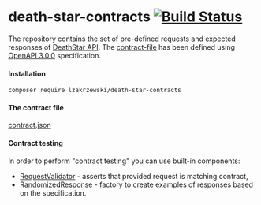 # death-star-contracts [![Build Status](https://travis-ci.org/lzakrzewski/death-star-contracts.svg?branch=master)](https://travis-ci.org/lzakrzewski/death-star-contracts)

The repository contains the set of pre-defined requests and expected responses of [DeathStar API](https://death-star-api.herokuapp.com/).
The [contract-file](src/DeathStar/Contracts/contract.json) has been defined using [OpenAPI 3.0.0](https://github.com/OAI/OpenAPI-Specification/blob/master/versions/3.0.0.md) specification.

#### Installation
`composer require lzakrzewski/death-star-contracts`

#### The contract file
[contract.json](src/DeathStar/Contracts/contract.json)

#### Contract testing
In order to perform "contract testing" you can use built-in components:
- [RequestValidator](src/DeathStar/Contracts/RequestValidator.php) - asserts that provided request is matching contract,
- [RandomizedResponse](src/DeathStar/Contracts/RandomizedResponse.php) - factory to create examples of responses based on the specification.


